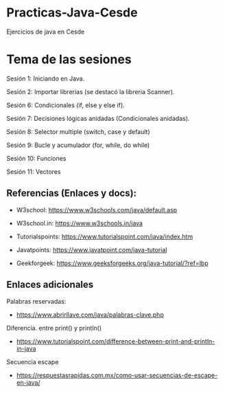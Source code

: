 # Practicas-Java-Cesde

Ejercicios de java en Cesde

# Tema de las sesiones

Sesión 1: Iniciando en Java.

Sesión 2: Importar librerias (se destacó la libreria Scanner).

Sesión 6: Condicionales (if, else y else if).

Sesión 7: Decisiones lógicas anidadas (Condicionales anidadas).

Sesión 8: Selector multiple (switch, case y default)

Sesión 9: Bucle y acumulador (for, while, do while)

Sesión 10: Funciones

Sesión 11: Vectores

## Referencias (Enlaces y docs):

- W3school: https://www.w3schools.com/java/default.asp

- W3school.in: https://www.w3schools.in/java

- Tutorialspoints: https://www.tutorialspoint.com/java/index.htm

- Javatpoints: https://www.javatpoint.com/java-tutorial

- Geekforgeek: https://www.geeksforgeeks.org/java-tutorial/?ref=lbp

## Enlaces adicionales

Palabras reservadas:

- https://www.abrirllave.com/java/palabras-clave.php

Diferencia. entre print() y println()

- https://www.tutorialspoint.com/difference-between-print-and-println-in-java

Secuencia escape

- https://respuestasrapidas.com.mx/como-usar-secuencias-de-escape-en-java/
